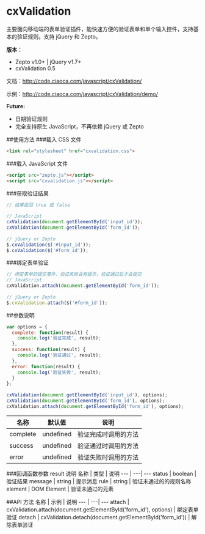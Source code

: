 # cxValidation
主要面向移动端的表单验证插件，能快速方便的验证表单和单个输入控件，支持基本的验证规则。支持 jQuery 和 Zepto。

**版本：**
* Zepto v1.0+ | jQuery v1.7+
* cxValidation 0.5

文档：http://code.ciaoca.com/javascript/cxValidation/

示例：http://code.ciaoca.com/javascript/cxValidation/demo/

**Future:**
* 日期验证规则
* 完全支持原生 JavaScript，不再依赖 jQuery 或 Zepto

##使用方法
###载入 CSS 文件
```html
<link rel="stylesheet" href="cxvalidation.css">
```

###载入 JavaScript 文件
```html
<script src="zepto.js"></script>
<script src="cxvalidation.js"></script>
```

###获取验证结果
```javascript
// 结果返回 true 或 false 
 
// JavaScript 
cxValidation(document.getElementById('input_id'));
cxValidation(document.getElementById('form_id'));
 
// jQuery or Zepto 
$.cxValidation($('#input_id'));
$.cxValidation($('#form_id'));
```

###绑定表单验证
```javascript
// 绑定表单的提交事件，验证失败会有提示，验证通过后才会提交
// JavaScript
cxValidation.attach(document.getElementById('form_id'));
 
// jQuery or Zepto
$.cxValidation.attach($('#form_id'));
```

##参数说明
```javascript
var options = { 
  complete: function(result) { 
    console.log('验证完成', result); 
  }, 
  success: function(result) { 
    console.log('验证通过', result); 
  }, 
  error: function(result) { 
    console.log('验证失败', result); 
  } 
}; 
 
cxValidation(document.getElementById('input_id'), options); 
cxValidation(document.getElementById('form_id'), options); 
cxValidation.attach(document.getElementById('form_id'), options); 
```

名称 | 默认值 | 说明
--- | ---| ---
complete | undefined | 验证完成时调用的方法
success | undefined | 验证通过时调用的方法
error | undefined | 验证失败时调用的方法

###回调函数参数  result 说明
名称 | 类型 | 说明
--- | ---| ---
status | boolean | 验证结果
message | string | 提示消息
rule | string | 验证未通过的的规则名称
element | DOM Element | 验证未通过的元素

##API 方法
名称 | 示例 | 说明
--- | ---| ---
attach | cxValidation.attach(document.getElementById('form_id'), options) | 绑定表单验证
detach | cxValidation.detach(document.getElementById('form_id')) | 解除表单验证

